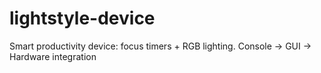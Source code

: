 # lightstyle-device
Smart productivity device: focus timers + RGB lighting. Console → GUI → Hardware integration
